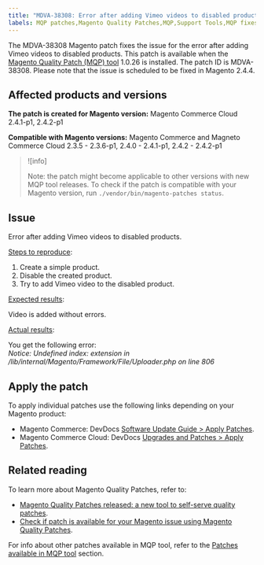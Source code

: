 ```yaml
---
title: "MDVA-38308: Error after adding Vimeo videos to disabled products"
labels: MQP patches,Magento Quality Patches,MQP,Support Tools,MQP fixes,Magento Commerce,Magento Commerce Cloud,MQP 1.0.26,2.3.5,2.3.4-p2,2.3.5-p1,2.3.5-p2,2.3.6,2.3.6-p1,2.4.0-p1,2.4.1,2.4.1-p1,2.4.2,2.4.2-p1
---
```


The MDVA-38308 Magento patch fixes the issue for the error after adding Vimeo videos to disabled products. This patch is available when the [Magento Quality Patch (MQP) tool](https://support.magento.com/hc/en-us/articles/360047139492) 1.0.26 is installed. The patch ID is MDVA-38308. Please note that the issue is scheduled to be fixed in Magento  2.4.4.

## Affected products and versions

**The patch is created for Magento version:**
Magento Commerce Cloud 2.4.1-p1, 2.4.2-p1

**Compatible with Magento versions:**
Magento Commerce and Magneto Commerce Cloud 2.3.5 - 2.3.6-p1, 2.4.0 - 2.4.1-p1, 2.4.2 - 2.4.2-p1

>![info]
>
>Note: the patch might become applicable to other versions with new MQP tool releases. To check if the patch is compatible with your Magento version, run `./vendor/bin/magento-patches status`.

## Issue

Error after adding Vimeo videos to disabled products.

<ins>Steps to reproduce</ins>:

1. Create a simple product.
1. Disable the created product.
1. Try to add Vimeo video to the disabled product.

<ins>Expected results</ins>:

Video is added without errors.

<ins>Actual results</ins>:

You get the following error:  
*Notice: Undefined index: extension in /lib/internal/Magento/Framework/File/Uploader.php on line 806*

## Apply the patch

To apply individual patches use the following links depending on your Magento product:

* Magento Commerce: DevDocs [Software Update Guide > Apply Patches](https://devdocs.magento.com/guides/v2.4/comp-mgr/patching/mqp.html).
* Magento Commerce Cloud: DevDocs [Upgrades and Patches > Apply Patches](https://devdocs.magento.com/cloud/project/project-patch.html).
 
## Related reading

To learn more about Magento Quality Patches, refer to:

* [Magento Quality Patches released: a new tool to self-serve quality patches](https://support.magento.com/hc/en-us/articles/360047139492).
* [Check if patch is available for your Magento issue using Magento Quality Patches](https://support.magento.com/hc/en-us/articles/360047125252).

For info about other patches available in MQP tool, refer to the [Patches available in MQP tool](https://support.magento.com/hc/en-us/sections/360010506631-Patches-available-in-MQP-tool-) section.
